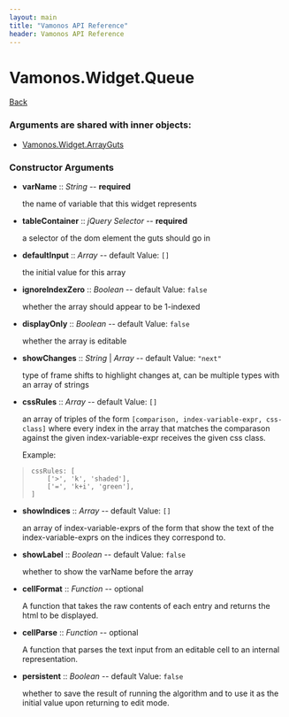 ```yaml
---
layout: main
title: "Vamonos API Reference"
header: Vamonos API Reference
---
```



Vamonos.Widget.Queue
====================

[Back](index.html)


### Arguments are shared with inner objects:

 * [Vamonos.Widget.ArrayGuts](widget-arrayguts.html)


### Constructor Arguments

 * **varName** :: *String* -- **required**

    the name of variable that this widget represents



 * **tableContainer** :: *jQuery Selector* -- **required**

    a selector of the dom element the guts should go in



 * **defaultInput** :: *Array* -- default Value: `[]`

    the initial value for this array



 * **ignoreIndexZero** :: *Boolean* -- default Value: `false`

    whether the array should appear to be 1-indexed



 * **displayOnly** :: *Boolean* -- default Value: `false`

    whether the array is editable



 * **showChanges** :: *String* | *Array* -- default Value: `"next"`

    type of frame shifts to highlight changes at, can be multiple types with an array of strings



 * **cssRules** :: *Array* -- default Value: `[]`

    an array of triples of the form `[comparison, index-variable-expr, css-class]` where every index in the array that matches the comparason against the given index-variable-expr receives the given css class.

    Example:

>     cssRules: [
>         ['>', 'k', 'shaded'],
>         ['=', 'k+i', 'green'],
>     ]



 * **showIndices** :: *Array* -- default Value: `[]`

    an array of index-variable-exprs of the form that show the text of the index-variable-exprs on the indices they correspond to.



 * **showLabel** :: *Boolean* -- default Value: `false`

    whether to show the varName before the array



 * **cellFormat** :: *Function* -- optional

    A function that takes the raw contents of each entry and returns the html to be displayed.



 * **cellParse** :: *Function* -- optional

    A function that parses the text input from an editable cell to an internal representation.



 * **persistent** :: *Boolean* -- default Value: `false`

    whether to save the result of running the algorithm and to use it as the initial value upon returning to edit mode.



